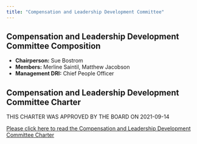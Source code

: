 ```yaml
---
title: "Compensation and Leadership Development Committee"
---
```


## Compensation and Leadership Development Committee Composition

- **Chairperson:** Sue Bostrom
- **Members:** Merline Saintil, Matthew Jacobson
- **Management DRI:** Chief People Officer

## Compensation and Leadership Development Committee Charter

THIS CHARTER WAS APPROVED BY THE BOARD ON 2021-09-14

[Please click here to read the Compensation and Leadership Development Committee Charter](https://ir.gitlab.com/static-files/d9cd5181-7886-4cac-8fcf-3bb9b69ce71f)
